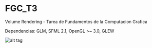 FGC_T3
======

Volume Rendering - Tarea de Fundamentos de la Computacion Grafica

Dependencias: GLM, SFML 2.1, OpenGL >~ 3.0, GLEW

![alt tag](http://i.imgur.com/ZacvjAG.png)
